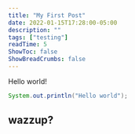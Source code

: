 ```yaml
---
title: "My First Post"
date: 2022-01-15T17:28:00-05:00
description: ""
tags: ["testing"]
readTime: 5
ShowToc: false
ShowBreadCrumbs: false
---
```


Hello world!

```java
System.out.println("Hello world");
```

## wazzup?